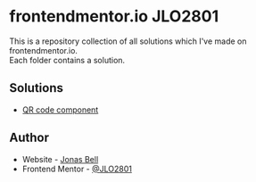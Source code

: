 # frontendmentor.io JLO2801

This is a repository collection of all solutions which I've made on frontendmentor.io. <br>
Each folder contains a solution.

## Solutions

- [QR code component](https://jlo2801.github.io/frontendmentor.io/QrCodeComponent)

## Author

- Website - [Jonas Bell](https://www.jonasbell.de)
- Frontend Mentor - [@JLO2801](https://www.frontendmentor.io/profile/JLO2801)
